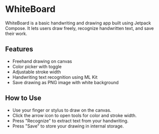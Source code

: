 # WhiteBoard

WhiteBoard is a basic handwriting and drawing app built using Jetpack Compose. It lets users draw freely, recognize handwritten text, and save their work.

## Features

- Freehand drawing on canvas
- Color picker with toggle
- Adjustable stroke width
- Handwriting text recognition using ML Kit
- Save drawing as PNG image with white background

## How to Use

- Use your finger or stylus to draw on the canvas.
- Click the arrow icon to open tools for color and stroke width.
- Press "Recognize" to extract text from your handwriting.
- Press "Save" to store your drawing in internal storage.


